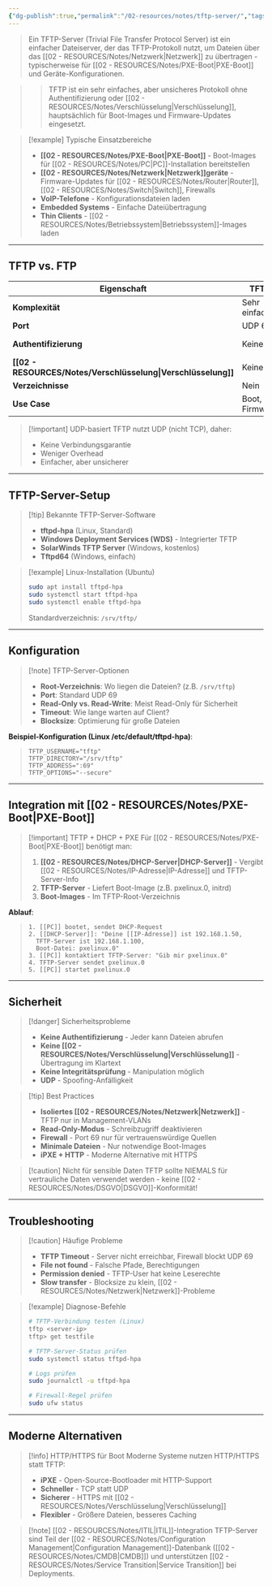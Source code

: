 ```yaml
---
{"dg-publish":true,"permalink":"/02-resources/notes/tftp-server/","tags":["informatik/netzwerk","informatik/server","GFN/LF06"],"noteIcon":"","updated":"2025-10-24T13:04:09.616+02:00"}
---
```



>Ein TFTP-Server (Trivial File Transfer Protocol Server) ist ein einfacher Dateiserver, der das TFTP-Protokoll nutzt, um Dateien über das [[02 - RESOURCES/Notes/Netzwerk\|Netzwerk]] zu übertragen - typischerweise für [[02 - RESOURCES/Notes/PXE-Boot\|PXE-Boot]] und Geräte-Konfigurationen.

>>TFTP ist ein sehr einfaches, aber unsicheres Protokoll ohne Authentifizierung oder [[02 - RESOURCES/Notes/Verschlüsselung\|Verschlüsselung]], hauptsächlich für Boot-Images und Firmware-Updates eingesetzt.

>[!example] Typische Einsatzbereiche
>- **[[02 - RESOURCES/Notes/PXE-Boot\|PXE-Boot]]** - Boot-Images für [[02 - RESOURCES/Notes/PC\|PC]]-Installation bereitstellen
>- **[[02 - RESOURCES/Notes/Netzwerk\|Netzwerk]]geräte** - Firmware-Updates für [[02 - RESOURCES/Notes/Router\|Router]], [[02 - RESOURCES/Notes/Switch\|Switch]], Firewalls
>- **VoIP-Telefone** - Konfigurationsdateien laden
>- **Embedded Systems** - Einfache Dateiübertragung
>- **Thin Clients** - [[02 - RESOURCES/Notes/Betriebssystem\|Betriebssystem]]-Images laden

---

## TFTP vs. FTP

|Eigenschaft|TFTP|FTP|
|---|---|---|
|**Komplexität**|Sehr einfach|Komplex|
|**Port**|UDP 69|TCP 20/21|
|**Authentifizierung**|Keine|Ja (Username/Password)|
|**[[02 - RESOURCES/Notes/Verschlüsselung\|Verschlüsselung]]**|Keine|Optional (FTPS/SFTP)|
|**Verzeichnisse**|Nein|Ja|
|**Use Case**|Boot, Firmware|Allgemeine Dateiübertragung|

>[!important] UDP-basiert
>TFTP nutzt UDP (nicht TCP), daher:
>- Keine Verbindungsgarantie
>- Weniger Overhead
>- Einfacher, aber unsicherer

---

## TFTP-Server-Setup

>[!tip] Bekannte TFTP-Server-Software
>- **tftpd-hpa** (Linux, Standard)
>- **Windows Deployment Services (WDS)** - Integrierter TFTP
>- **SolarWinds TFTP Server** (Windows, kostenlos)
>- **Tftpd64** (Windows, einfach)

>[!example] Linux-Installation (Ubuntu)
>```bash
>sudo apt install tftpd-hpa
>sudo systemctl start tftpd-hpa
>sudo systemctl enable tftpd-hpa
>```
>
>Standardverzeichnis: `/srv/tftp/`

---

## Konfiguration

>[!note] TFTP-Server-Optionen
>- **Root-Verzeichnis**: Wo liegen die Dateien? (z.B. `/srv/tftp`)
>- **Port**: Standard UDP 69
>- **Read-Only vs. Read-Write**: Meist Read-Only für Sicherheit
>- **Timeout**: Wie lange warten auf Client?
>- **Blocksize**: Optimierung für große Dateien

**Beispiel-Konfiguration (Linux /etc/default/tftpd-hpa)**:
>```
>TFTP_USERNAME="tftp"
>TFTP_DIRECTORY="/srv/tftp"
>TFTP_ADDRESS=":69"
>TFTP_OPTIONS="--secure"
>```

---

## Integration mit [[02 - RESOURCES/Notes/PXE-Boot\|PXE-Boot]]

>[!important] TFTP + DHCP + PXE
>Für [[02 - RESOURCES/Notes/PXE-Boot\|PXE-Boot]] benötigt man:
>
>1. **[[02 - RESOURCES/Notes/DHCP-Server\|DHCP-Server]]** - Vergibt [[02 - RESOURCES/Notes/IP-Adresse\|IP-Adresse]] und TFTP-Server-Info
>2. **TFTP-Server** - Liefert Boot-Image (z.B. pxelinux.0, initrd)
>3. **Boot-Images** - Im TFTP-Root-Verzeichnis

**Ablauf**:
>```
>1. [[PC]] bootet, sendet DHCP-Request
>2. [[DHCP-Server]]: "Deine [[IP-Adresse]] ist 192.168.1.50,
>   TFTP-Server ist 192.168.1.100,
>   Boot-Datei: pxelinux.0"
>3. [[PC]] kontaktiert TFTP-Server: "Gib mir pxelinux.0"
>4. TFTP-Server sendet pxelinux.0
>5. [[PC]] startet pxelinux.0
>```

---

## Sicherheit

>[!danger] Sicherheitsprobleme
>- **Keine Authentifizierung** - Jeder kann Dateien abrufen
>- **Keine [[02 - RESOURCES/Notes/Verschlüsselung\|Verschlüsselung]]** - Übertragung im Klartext
>- **Keine Integritätsprüfung** - Manipulation möglich
>- **UDP** - Spoofing-Anfälligkeit

>[!tip] Best Practices
>- **Isoliertes [[02 - RESOURCES/Notes/Netzwerk\|Netzwerk]]** - TFTP nur in Management-VLANs
>- **Read-Only-Modus** - Schreibzugriff deaktivieren
>- **Firewall** - Port 69 nur für vertrauenswürdige Quellen
>- **Minimale Dateien** - Nur notwendige Boot-Images
>- **iPXE + HTTP** - Moderne Alternative mit HTTPS

>[!caution] Nicht für sensible Daten
>TFTP sollte NIEMALS für vertrauliche Daten verwendet werden - keine [[02 - RESOURCES/Notes/DSGVO\|DSGVO]]-Konformität!

---

## Troubleshooting

>[!caution] Häufige Probleme
>- **TFTP Timeout** - Server nicht erreichbar, Firewall blockt UDP 69
>- **File not found** - Falsche Pfade, Berechtigungen
>- **Permission denied** - TFTP-User hat keine Leserechte
>- **Slow transfer** - Blocksize zu klein, [[02 - RESOURCES/Notes/Netzwerk\|Netzwerk]]-Probleme

>[!example] Diagnose-Befehle
>```bash
># TFTP-Verbindung testen (Linux)
>tftp <server-ip>
>tftp> get testfile
>
># TFTP-Server-Status prüfen
>sudo systemctl status tftpd-hpa
>
># Logs prüfen
>sudo journalctl -u tftpd-hpa
>
># Firewall-Regel prüfen
>sudo ufw status
>```

---

## Moderne Alternativen

>[!info] HTTP/HTTPS für Boot
>Moderne Systeme nutzen HTTP/HTTPS statt TFTP:
>- **iPXE** - Open-Source-Bootloader mit HTTP-Support
>- **Schneller** - TCP statt UDP
>- **Sicherer** - HTTPS mit [[02 - RESOURCES/Notes/Verschlüsselung\|Verschlüsselung]]
>- **Flexibler** - Größere Dateien, besseres Caching

>[!note] [[02 - RESOURCES/Notes/ITIL\|ITIL]]-Integration
>TFTP-Server sind Teil der [[02 - RESOURCES/Notes/Configuration Management\|Configuration Management]]-Datenbank ([[02 - RESOURCES/Notes/CMDB\|CMDB]]) und unterstützen [[02 - RESOURCES/Notes/Service Transition\|Service Transition]] bei Deployments.
